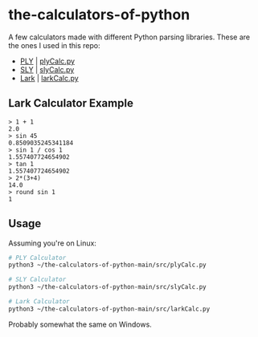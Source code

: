 # the-calculators-of-python
A few calculators made with different Python parsing libraries. These are the ones I used in this repo:
* [PLY](https://github.com/dabeaz/ply) | [plyCalc.py](src/plyCalc.py)
* [SLY](https://github.com/dabeaz/sly) | [slyCalc.py](src/slyCalc.py)
* [Lark](https://github.com/lark-parser/lark) | [larkCalc.py](src/larkCalc.py)

## Lark Calculator Example
```
> 1 + 1
2.0
> sin 45
0.8509035245341184
> sin 1 / cos 1
1.557407724654902
> tan 1
1.557407724654902
> 2*(3+4)
14.0
> round sin 1
1
```

## Usage
Assuming you're on Linux:
```bash
# PLY Calculator
python3 ~/the-calculators-of-python-main/src/plyCalc.py

# SLY Calculator
python3 ~/the-calculators-of-python-main/src/slyCalc.py

# Lark Calculator
python3 ~/the-calculators-of-python-main/src/larkCalc.py
```
Probably somewhat the same on Windows.
